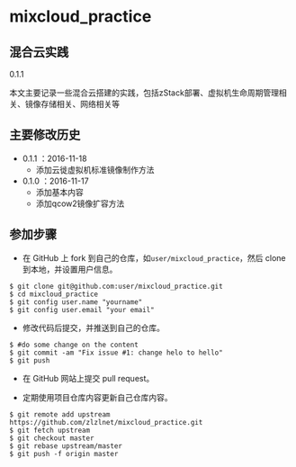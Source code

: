# mixcloud_practice

## 混合云实践
0.1.1

本文主要记录一些混合云搭建的实践，包括zStack部署、虚拟机生命周期管理相关、镜像存储相关、网络相关等

## 主要修改历史
* 0.1.1 ：2016-11-18
	* 添加云徙虚拟机标准镜像制作方法
* 0.1.0 ：2016-11-17
	* 添加基本内容
	* 添加qcow2镜像扩容方法



## 参加步骤

* 在 GitHub 上 fork 到自己的仓库，如```user/mixcloud_practice```，然后 clone 到本地，并设置用户信息。

```
$ git clone git@github.com:user/mixcloud_practice.git
$ cd mixcloud_practice
$ git config user.name "yourname"
$ git config user.email "your email"
```
* 修改代码后提交，并推送到自己的仓库。

```
$ #do some change on the content
$ git commit -am "Fix issue #1: change helo to hello"
$ git push
```

* 在 GitHub 网站上提交 pull request。

* 定期使用项目仓库内容更新自己仓库内容。

```
$ git remote add upstream https://github.com/zlzlnet/mixcloud_practice.git
$ git fetch upstream
$ git checkout master
$ git rebase upstream/master
$ git push -f origin master
```
